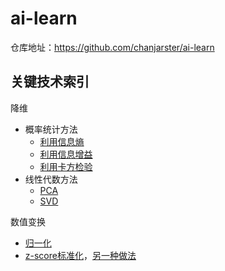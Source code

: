 # ai-learn

仓库地址：https://github.com/chanjarster/ai-learn

## 关键技术索引

降维

* 概率统计方法
  * [利用信息熵][1]
  * [利用信息增益][2]
  * [利用卡方检验][3]
* 线性代数方法
  * [PCA][4]
  * [SVD][5]

数值变换

* [归一化][6]
* [z-score标准化][7]，[另一种做法][8]

[1]: statistics/key-feature?id=利用信息熵
[2]: statistics/key-feature?id=利用信息增益
[3]: statistics/key-feature?id=利用卡方检验进行特征选择
[4]: linear_algebra/pca-cov-matrix
[5]: https://time.geekbang.org/column/article/87657
[6]: statistics/normalization-standardization?id=归一化
[7]: statistics/normalization-standardization?id=z-score标准化
[8]: linear_algebra/pca-cov-matrix?id=python代码





